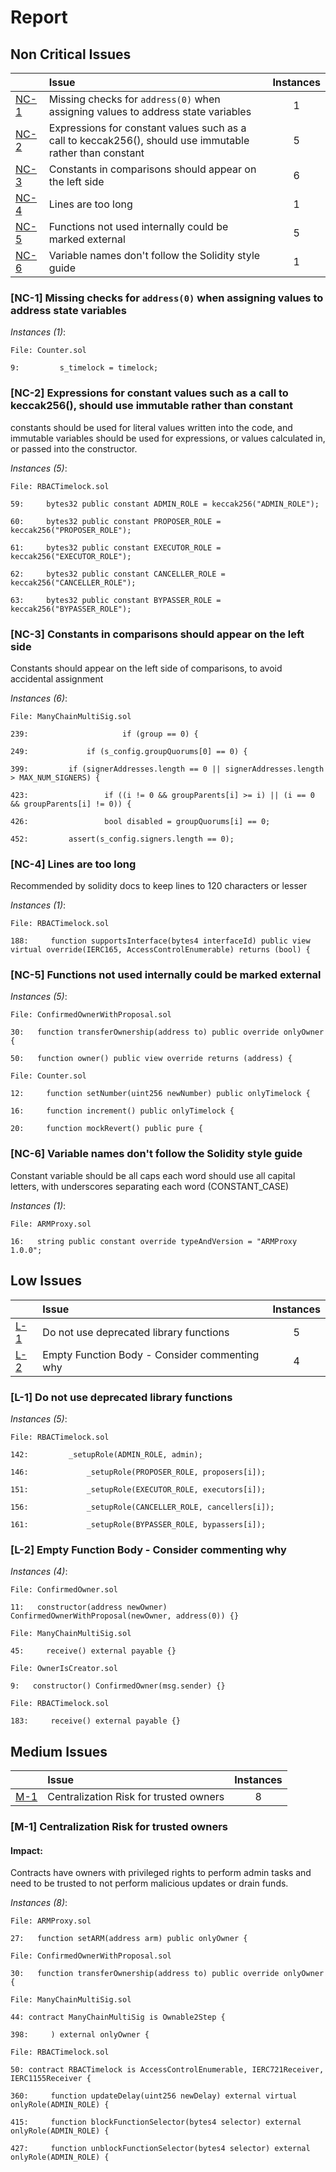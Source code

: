 # Report


## Non Critical Issues


| |Issue|Instances|
|-|:-|:-:|
| [NC-1](#NC-1) | Missing checks for `address(0)` when assigning values to address state variables | 1 |
| [NC-2](#NC-2) | Expressions for constant values such as a call to keccak256(), should use immutable rather than constant | 5 |
| [NC-3](#NC-3) | Constants in comparisons should appear on the left side | 6 |
| [NC-4](#NC-4) | Lines are too long | 1 |
| [NC-5](#NC-5) | Functions not used internally could be marked external | 5 |
| [NC-6](#NC-6) | Variable names don't follow the Solidity style guide | 1 |
### <a name="NC-1"></a>[NC-1] Missing checks for `address(0)` when assigning values to address state variables

*Instances (1)*:
```solidity
File: Counter.sol

9:         s_timelock = timelock;

```

### <a name="NC-2"></a>[NC-2] Expressions for constant values such as a call to keccak256(), should use immutable rather than constant
constants should be used for literal values written into the code, and immutable variables should be used for expressions, or values calculated in, or passed into the constructor.

*Instances (5)*:
```solidity
File: RBACTimelock.sol

59:     bytes32 public constant ADMIN_ROLE = keccak256("ADMIN_ROLE");

60:     bytes32 public constant PROPOSER_ROLE = keccak256("PROPOSER_ROLE");

61:     bytes32 public constant EXECUTOR_ROLE = keccak256("EXECUTOR_ROLE");

62:     bytes32 public constant CANCELLER_ROLE = keccak256("CANCELLER_ROLE");

63:     bytes32 public constant BYPASSER_ROLE = keccak256("BYPASSER_ROLE");

```

### <a name="NC-3"></a>[NC-3] Constants in comparisons should appear on the left side
Constants should appear on the left side of comparisons, to avoid accidental assignment

*Instances (6)*:
```solidity
File: ManyChainMultiSig.sol

239:                     if (group == 0) {

249:             if (s_config.groupQuorums[0] == 0) {

399:         if (signerAddresses.length == 0 || signerAddresses.length > MAX_NUM_SIGNERS) {

423:                 if ((i != 0 && groupParents[i] >= i) || (i == 0 && groupParents[i] != 0)) {

426:                 bool disabled = groupQuorums[i] == 0;

452:         assert(s_config.signers.length == 0);

```

### <a name="NC-4"></a>[NC-4] Lines are too long
Recommended by solidity docs to keep lines to 120 characters or lesser

*Instances (1)*:
```solidity
File: RBACTimelock.sol

188:     function supportsInterface(bytes4 interfaceId) public view virtual override(IERC165, AccessControlEnumerable) returns (bool) {

```

### <a name="NC-5"></a>[NC-5] Functions not used internally could be marked external

*Instances (5)*:
```solidity
File: ConfirmedOwnerWithProposal.sol

30:   function transferOwnership(address to) public override onlyOwner {

50:   function owner() public view override returns (address) {

```

```solidity
File: Counter.sol

12:     function setNumber(uint256 newNumber) public onlyTimelock {

16:     function increment() public onlyTimelock {

20:     function mockRevert() public pure {

```

### <a name="NC-6"></a>[NC-6] Variable names don't follow the Solidity style guide
Constant variable should be all caps  each word should use all capital letters, with underscores separating each word (CONSTANT_CASE)

*Instances (1)*:
```solidity
File: ARMProxy.sol

16:   string public constant override typeAndVersion = "ARMProxy 1.0.0";

```


## Low Issues


| |Issue|Instances|
|-|:-|:-:|
| [L-1](#L-1) | Do not use deprecated library functions | 5 |
| [L-2](#L-2) | Empty Function Body - Consider commenting why | 4 |
### <a name="L-1"></a>[L-1] Do not use deprecated library functions

*Instances (5)*:
```solidity
File: RBACTimelock.sol

142:         _setupRole(ADMIN_ROLE, admin);

146:             _setupRole(PROPOSER_ROLE, proposers[i]);

151:             _setupRole(EXECUTOR_ROLE, executors[i]);

156:             _setupRole(CANCELLER_ROLE, cancellers[i]);

161:             _setupRole(BYPASSER_ROLE, bypassers[i]);

```

### <a name="L-2"></a>[L-2] Empty Function Body - Consider commenting why

*Instances (4)*:
```solidity
File: ConfirmedOwner.sol

11:   constructor(address newOwner) ConfirmedOwnerWithProposal(newOwner, address(0)) {}

```

```solidity
File: ManyChainMultiSig.sol

45:     receive() external payable {}

```

```solidity
File: OwnerIsCreator.sol

9:   constructor() ConfirmedOwner(msg.sender) {}

```

```solidity
File: RBACTimelock.sol

183:     receive() external payable {}

```


## Medium Issues


| |Issue|Instances|
|-|:-|:-:|
| [M-1](#M-1) | Centralization Risk for trusted owners | 8 |
### <a name="M-1"></a>[M-1] Centralization Risk for trusted owners

#### Impact:
Contracts have owners with privileged rights to perform admin tasks and need to be trusted to not perform malicious updates or drain funds.

*Instances (8)*:
```solidity
File: ARMProxy.sol

27:   function setARM(address arm) public onlyOwner {

```

```solidity
File: ConfirmedOwnerWithProposal.sol

30:   function transferOwnership(address to) public override onlyOwner {

```

```solidity
File: ManyChainMultiSig.sol

44: contract ManyChainMultiSig is Ownable2Step {

398:     ) external onlyOwner {

```

```solidity
File: RBACTimelock.sol

50: contract RBACTimelock is AccessControlEnumerable, IERC721Receiver, IERC1155Receiver {

360:     function updateDelay(uint256 newDelay) external virtual onlyRole(ADMIN_ROLE) {

415:     function blockFunctionSelector(bytes4 selector) external onlyRole(ADMIN_ROLE) {

427:     function unblockFunctionSelector(bytes4 selector) external onlyRole(ADMIN_ROLE) {

```

